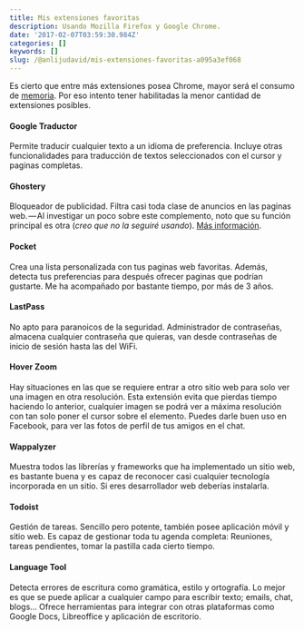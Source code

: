 ```yaml
---
title: Mis extensiones favoritas
description: Usando Mozilla Firefox y Google Chrome.
date: '2017-02-07T03:59:30.984Z'
categories: []
keywords: []
slug: /@anlijudavid/mis-extensiones-favoritas-a095a3ef068
---
```


Es cierto que entre más extensiones posea Chrome, mayor será el consumo de [memoria](http://es.gizmodo.com/por-que-chrome-consume-tanta-maldita-memoria-1706131184). Por eso intento tener habilitadas la menor cantidad de extensiones posibles.

#### Google Traductor

Permite traducir cualquier texto a un idioma de preferencia. Incluye otras funcionalidades para traducción de textos seleccionados con el cursor y paginas completas.

#### Ghostery

Bloqueador de publicidad. Filtra casi toda clase de anuncios en las paginas web. — Al investigar un poco sobre este complemento, noto que su función principal es otra (_creo que no la seguiré usando_). [Más información](http://es.gizmodo.com/ghostery-el-software-anti-rastreo-que-te-rastrea-513767792).

#### Pocket

Crea una lista personalizada con tus paginas web favoritas. Además, detecta tus preferencias para después ofrecer paginas que podrían gustarte. Me ha acompañado por bastante tiempo, por más de 3 años.

#### LastPass

No apto para paranoicos de la seguridad. Administrador de contraseñas, almacena cualquier contraseña que quieras, van desde contraseñas de inicio de sesión hasta las del WiFi.

#### Hover Zoom

Hay situaciones en las que se requiere entrar a otro sitio web para solo ver una imagen en otra resolución. Esta extensión evita que pierdas tiempo haciendo lo anterior, cualquier imagen se podrá ver a máxima resolución con tan solo poner el cursor sobre el elemento. Puedes darle buen uso en Facebook, para ver las fotos de perfil de tus amigos en el chat.

#### Wappalyzer

Muestra todos las librerías y frameworks que ha implementado un sitio web, es bastante buena y es capaz de reconocer casi cualquier tecnología incorporada en un sitio. Si eres desarrollador web deberías instalarla.

#### Todoist

Gestión de tareas. Sencillo pero potente, también posee aplicación móvil y sitio web. Es capaz de gestionar toda tu agenda completa: Reuniones, tareas pendientes, tomar la pastilla cada cierto tiempo.

#### Language Tool

Detecta errores de escritura como gramática, estilo y ortografía. Lo mejor es que se puede aplicar a cualquier campo para escribir texto; emails, chat, blogs… Ofrece herramientas para integrar con otras plataformas como Google Docs, Libreoffice y aplicación de escritorio.